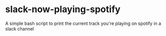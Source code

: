 # slack-now-playing-spotify
A simple bash script to print the current track you're playing on spotify in a slack channel

